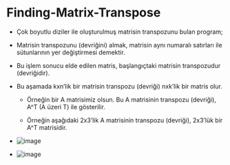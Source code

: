 # Finding-Matrix-Transpose
- Çok boyutlu diziler ile oluşturulmuş matrisin transpozunu bulan program;

* Matrisin transpozunu (devriğini) almak, matrisin aynı numaralı satırları ile sütunlarının yer değiştirmesi demektir.
* Bu işlem sonucu elde edilen matris, başlangıçtaki matrisin transpozudur (devriğidir).
* Bu aşamada kxn’lik bir matrisin transpozu (devriği) nxk’lik bir matris olur.
  
  * Örneğin bir A matrisimiz olsun. Bu A matrisinin transpozu (devriği), A^T (A üzeri T) ile gösterilir.

  * Örneğin aşağıdaki 2x3’lik A matrisinin transpozu (devriği), 2x3’lük bir A^T matrisidir.

* ![image](https://github.com/elifdmrts/Finding-Matrix-Transpose/assets/146878318/08e2babd-e077-4ab1-891a-8084b4bbd7aa)


* ![image](https://github.com/elifdmrts/Finding-Matrix-Transpose/assets/146878318/4ec462fe-06a6-446f-a00f-78cc19e28479)

